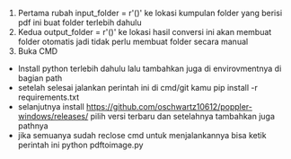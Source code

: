 1. Pertama rubah
input_folder = r'()' ke lokasi kumpulan folder yang berisi pdf ini buat folder terlebih dahulu
2. Kedua
output_folder = r'()' ke lokasi hasil conversi ini akan membuat folder otomatis jadi tidak perlu membuat folder secara manual
3. Buka CMD 
- Install python terlebih dahulu lalu tambahkan juga di envirovmentnya di bagian path
- setelah selesai jalankan perintah ini di cmd/git kamu pip install -r requirements.txt
- selanjutnya install https://github.com/oschwartz10612/poppler-windows/releases/ pilih versi terbaru dan setelahnya tambahkan juga pathnya
- jika semuanya sudah reclose cmd untuk menjalankannya bisa ketik perintah ini python pdftoimage.py

